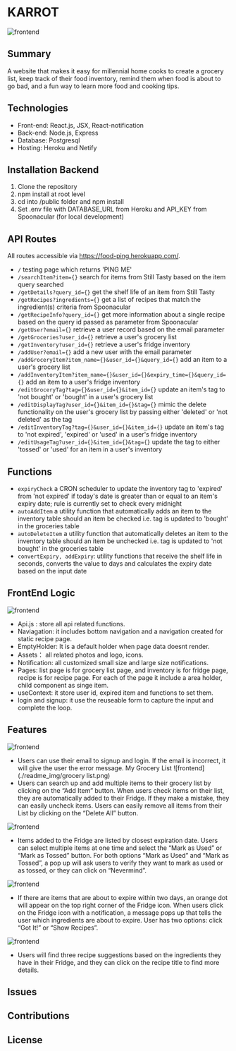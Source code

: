# KARROT

![frontend](./readme_img/Karrot.png)


## Summary

A website that makes it easy for millennial home cooks to create a grocery list, keep track of their food inventory, remind them when food is about to go bad, and a fun way to learn more food and cooking tips.

## Technologies

- Front-end: React.js, JSX, React-notification
- Back-end: Node.js, Express
- Database: Postgresql
- Hosting: Heroku and Netify

## Installation Backend

1. Clone the repository
2. npm install at root level
3. cd into /public folder and npm install
4. Set .env file with DATABASE_URL from Heroku and API_KEY from Spoonacular (for local development)

## API Routes

All routes accessible via https://food-ping.herokuapp.com/.

- `/` testing page which returns 'PING ME'
- `/searchItem?item={}` search for items from Still Tasty based on the item query searched
- `/getDetails?query_id={}` get the shelf life of an item from Still Tasty
- `/getRecipes?ingredients={}` get a list of recipes that match the ingredient(s) criteria from Spoonacular
- `/getRecipeInfo?query_id={}` get more information about a single recipe based on the query id passed as parameter from Spoonacular
- `/getUser?email={}` retrieve a user record based on the email parameter
- `/getGroceries?user_id={}` retrieve a user's grocery list
- `/getInventory?user_id={}` retrieve a user's fridge inventory
- `/addUser?email={}` add a new user with the email parameter
- `/addGroceryItem?item_name={}&user_id={}&query_id={}` add an item to a user's grocery list
- `/addInventoryItem?item_name={}&user_id={}&expiry_time={}&query_id={}` add an item to a user's fridge inventory
- `/editGroceryTag?tag={}&user_id={}&item_id={}` update an item's tag to 'not bought' or 'bought' in a user's grocery list
- `/editDisplayTag?user_id={}&item_id={}&tag={}` mimic the delete functionality on the user's grocery list by passing either 'deleted' or 'not deleted' as the tag
- `/editInventoryTag?tag={}&user_id={}&item_id={}` update an item's tag to 'not expired', 'expired' or 'used' in a user's fridge inventory
- `/editUsageTag?user_id={}&item_id={}&tag={}` update the tag to either 'tossed' or 'used' for an item in a user's inventory

## Functions

- `expiryCheck` a CRON scheduler to update the inventory tag to 'expired' from 'not expired' if today's date is greater than or equal to an item's expiry date; rule is currently set to check every midnight
- `autoAddItem` a utility function that automatically adds an item to the inventory table should an item be checked i.e. tag is updated to 'bought' in the groceries table
- `autoDeleteItem` a utility function that automatically deletes an item to the inventory table should an item be unchecked i.e. tag is updated to 'not bought' in the groceries table
- `convertExpiry, addExpiry`: utility functions that receive the shelf life in seconds, converts the value to days and calculates the expiry date based on the input date

## FrontEnd Logic
![frontend](./readme_img/1.png)
- Api.js : store all api related functions.
- Naviagation: it includes bottom navigation and a navigation created for static recipe page.
- EmptyHolder: It is a default holder when page data doesnt render.
- Assets： all related photos and logo, icons.
- Notification:  all customized small size and large size notifications.
- Pages: list page is for grocery list page, and inventory is for fridge page, recipe is for recipe page. For each of the page it include a area holder, child component as singe item. 
- useContext: it store user id, expired item and functions to set them.
- login and signup: it use the reuseable form to capture the input and complete the loop.

## Features
![frontend](./readme_img/login.png)
- Users can use their email to signup and login.
If the email is incorrect, it will give the user the error message.
My Grocery List
![frontend](./readme_img/grocery list.png)
- Users can search up and add multiple items to their grocery list by clicking on the “Add Item” button.
When users check items on their list, they are automatically added to their Fridge.
If they make a mistake, they can easily uncheck items.
Users can easily remove all items from their List by clicking on the “Delete All” button.

![frontend](./readme_img/fridge.png)
- Items added to the Fridge are listed by closest expiration date.
Users can select multiple items at one time and select the “Mark as Used” or “Mark as Tossed” button.
For both options “Mark as Used” and “Mark as Tossed”, a pop up will ask users to verify they want to mark as used or as tossed, or they can click on “Nevermind”.

![frontend](./readme_img/2.png)
- If there are items that are about to expire within two days, an orange dot will appear on the top right corner of the Fridge icon.
When users click on the Fridge icon with a notification, a message pops up that tells the user which ingredients are about to expire. User has two options: click “Got It!” or “Show Recipes”.


![frontend](./readme_img/recipe.png)
- Users will find three recipe suggestions based on the ingredients they have in their Fridge, and they can click on the recipe title to find more details.



## Issues

## Contributions

## License
